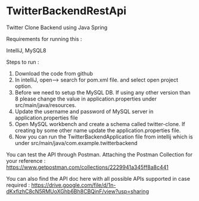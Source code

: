 # TwitterBackendRestApi
Twitter Clone Backend using Java Spring

Requirements for running this : 

IntelliJ, MySQL8

Steps to run : 

1) Download the code from github
2) In intelliJ, open--> search for pom.xml file. and select open project option.
3) Before we need to setup the MySQL DB. If using any other version than 8 please change the value in application.properties under src/main/java/resources.
4) Update the username and password of MySQL server in application.properties file
5) Open MySQL workbench and create a schema called twitter-clone. If creating by some other name update the application.properties file.
6) Now you can run the TwitterBackendApplication file from intellij which is under src/main/java/com.example.twitterbackend

You can test the API through Postman. Attaching the Postman Collection for your reference : 
https://www.getpostman.com/collections/2229941a345ff8a8c441

You can also find the API doc here with all possible APIs supported in case required : 
https://drive.google.com/file/d/1n-dKxfizhC8cN5RMUoXGhb6Bh8CBQinF/view?usp=sharing

